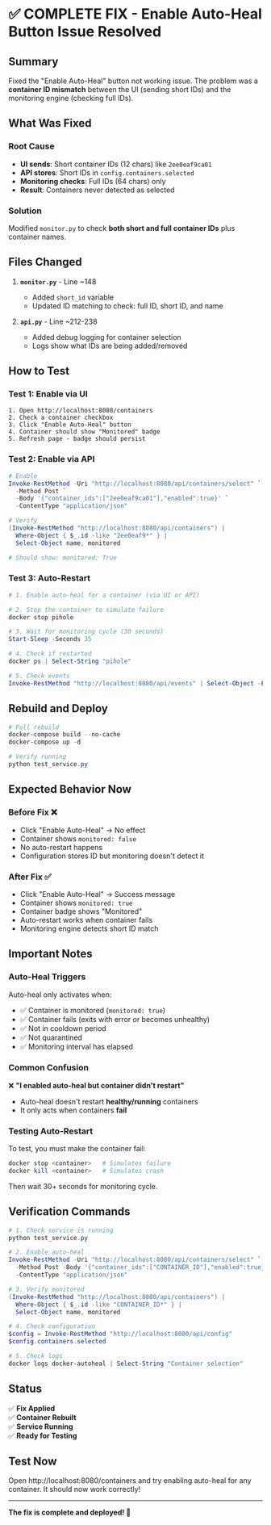 # ✅ COMPLETE FIX - Enable Auto-Heal Button Issue Resolved

## Summary

Fixed the "Enable Auto-Heal" button not working issue. The problem was a **container ID mismatch** between the UI (sending short IDs) and the monitoring engine (checking full IDs).

## What Was Fixed

### Root Cause
- **UI sends**: Short container IDs (12 chars) like `2ee0eaf9ca01`
- **API stores**: Short IDs in `config.containers.selected`  
- **Monitoring checks**: Full IDs (64 chars) only
- **Result**: Containers never detected as selected

### Solution
Modified `monitor.py` to check **both short and full container IDs** plus container names.

## Files Changed

1. **`monitor.py`** - Line ~148
   - Added `short_id` variable
   - Updated ID matching to check: full ID, short ID, and name

2. **`api.py`** - Line ~212-238
   - Added debug logging for container selection
   - Logs show what IDs are being added/removed

## How to Test

### Test 1: Enable via UI
```
1. Open http://localhost:8080/containers
2. Check a container checkbox
3. Click "Enable Auto-Heal" button
4. Container should show "Monitored" badge
5. Refresh page - badge should persist
```

### Test 2: Enable via API
```powershell
# Enable
Invoke-RestMethod -Uri "http://localhost:8080/api/containers/select" `
  -Method Post `
  -Body '{"container_ids":["2ee0eaf9ca01"],"enabled":true}' `
  -ContentType "application/json"

# Verify
(Invoke-RestMethod "http://localhost:8080/api/containers") | 
  Where-Object { $_.id -like "2ee0eaf9*" } | 
  Select-Object name, monitored

# Should show: monitored: True
```

### Test 3: Auto-Restart
```powershell
# 1. Enable auto-heal for a container (via UI or API)

# 2. Stop the container to simulate failure
docker stop pihole

# 3. Wait for monitoring cycle (30 seconds)
Start-Sleep -Seconds 35

# 4. Check if restarted
docker ps | Select-String "pihole"

# 5. Check events
Invoke-RestMethod "http://localhost:8080/api/events" | Select-Object -First 3
```

## Rebuild and Deploy

```powershell
# Full rebuild
docker-compose build --no-cache
docker-compose up -d

# Verify running
python test_service.py
```

## Expected Behavior Now

### Before Fix ❌
- Click "Enable Auto-Heal" → No effect
- Container shows `monitored: false`  
- No auto-restart happens
- Configuration stores ID but monitoring doesn't detect it

### After Fix ✅
- Click "Enable Auto-Heal" → Success message
- Container shows `monitored: true`
- Container badge shows "Monitored"
- Auto-restart works when container fails
- Monitoring engine detects short ID match

## Important Notes

### Auto-Heal Triggers
Auto-heal only activates when:
- ✅ Container is monitored (`monitored: true`)
- ✅ Container fails (exits with error or becomes unhealthy)
- ✅ Not in cooldown period
- ✅ Not quarantined  
- ✅ Monitoring interval has elapsed

### Common Confusion
❌ **"I enabled auto-heal but container didn't restart"**
- Auto-heal doesn't restart **healthy/running** containers
- It only acts when containers **fail**

### Testing Auto-Restart
To test, you must make the container fail:
```powershell
docker stop <container>   # Simulates failure
docker kill <container>   # Simulates crash
```

Then wait 30+ seconds for monitoring cycle.

## Verification Commands

```powershell
# 1. Check service is running
python test_service.py

# 2. Enable auto-heal
Invoke-RestMethod -Uri "http://localhost:8080/api/containers/select" `
  -Method Post -Body '{"container_ids":["CONTAINER_ID"],"enabled":true}' `
  -ContentType "application/json"

# 3. Verify monitored
(Invoke-RestMethod "http://localhost:8080/api/containers") | 
  Where-Object { $_.id -like "CONTAINER_ID*" } | 
  Select-Object name, monitored

# 4. Check configuration
$config = Invoke-RestMethod "http://localhost:8080/api/config"
$config.containers.selected

# 5. Check logs
docker logs docker-autoheal | Select-String "Container selection"
```

## Status

✅ **Fix Applied**  
✅ **Container Rebuilt**  
✅ **Service Running**  
✅ **Ready for Testing**  

## Test Now

Open http://localhost:8080/containers and try enabling auto-heal for any container. It should now work correctly!

---

**The fix is complete and deployed! 🎉**

